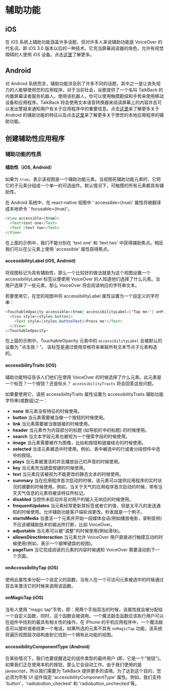 # 辅助功能

## iOS

在 iOS 系统上辅助功能涵盖许多话题，但对许多人来说辅助功能是  VoiceOver 的代名词，即 iOS 3.0 版本以后的一种技术。它充当屏幕阅读器的角色，允许有视觉障碍的人使用 iOS 设备。点击[这里](https://developer.apple.com/accessibility/ios/)了解更多。

## Android 

对 Android 系统而言，辅助功能涉及到了许多不同的话题，其中之一是让丧失视力的人能够使用您的应用程序。对于当前社会，谷歌提供了一个名叫 TalkBack 的内置屏幕读者服务机器人。使用该机器人，你可以使用触摸勘探和手势来使用移动设备和应用程序。TalkBack 将会使用文本语音转换器来阅读屏幕上的内容并且可以发出警报来通知用户有关于应用程序中的重要信息。点击[这里](https://support.google.com/accessibility/android)来了解更多关于 Android 的辅助功能的特征以及点击[这里](https://developer.android.com/guide/topics/ui/accessibility)来了解更多关于使您的本地应用程序的辅助功能。

## 创建辅助性应用程序

### 辅助功能的性质

#### 辅助性（iOS, Android）

如果为 `true`，表示该视图是一个辅助功能元素。当视图死辅助功能元素时，它把它的子元素分组成一个单一的可选组件。默认情况下，可触摸的所有元素都具有辅助性。

在 Android 系统中，在 react-native  视图中 ' accessible={true}' 属性将被翻译成本地命令 ' focusable={true}'。

```java
<View accessible={true}>
  <Text>text one</Text>
  <Text >text two</Text>
</View>
```

在上面的示例中，我们不能分别在 'text one' 和 'text two' 中获得辅助焦点。相反我们可以在父元素上使用 'accessible'  属性获得焦点。

#### accessibilityLabel (iOS, Android)

将视图标记为具有辅助性，那么一个比较好的做法就是为这个视图设置一个 accessibilityLabel 标签以便使用 VoiceOver 的人知道他们选择了什么元素。当用户选择了一些元素，那么 VoiceOver 将会阅读响应的字符串文本。

若要使用它，在您的视图中将 accessibilityLabel 属性设置为一个自定义的字符串：

```java
<TouchableOpacity accessible={true} accessibilityLabel={'Tap me!'} onPress={this._onPress}>
  <View style={styles.button}>
    <Text style={styles.buttonText}>Press me!</Text>
  </View>
</TouchableOpacity>
```
在上面的示例中，TouchableOpacity 元素中的 `accessibilityLabel` 会被默认的设置为 "点击我！"。 该标签是通过使用空格符来串联所有文本节点子元素构造的。

#### accessibilityTraits (iOS) 

辅助功能特征告诉人们他们在使用 VoiceOver 的时候选择了什么元素。此元素是一个标签？一个按钮？还是标头？ `accessibilityTraits` 将会回答这些问题。

如果要使用它，请把 accessibilityTraits 属性设置为 accessibilityTraits 辅助功能字符串(或数组)之一：

- **none** 单元素没有特征的时候使用。
- **button** 当元素需要被当做一个按钮的时候使用。
- **link** 当元素需要被当做链接的时候使用。
- **header** 当元素作为内容部分的标题 (如导航栏中的标题) 的时候使用。
- **search** 当文本字段元素也被视为一个搜索字段的时候使用。
- **image** 当元素需要被作为图像，比如和按钮和链接结合的时候使用。
- **selected** 当该元素被选中时使用。例如，表中被选中的行或者分段控件中选中的按钮。
- **plays** 当元素被激活的并且播放自己的声音的时候使用。
- **key** 当元素充当键盘按键的时候使用。
- **text** 当元素应该被视为不能更改的静态文本的时候使用。
- **summary** 当在应用程序首次启动的时候，该元素可以提供应用程序的实时状况的摘要的时候使用。例如，当关于天气的应用程序首次启动的时候，带有当天天气信息的元素将被该特征所标记。
- **disabled** 当控件未启动并且对用户的输入无响应的时候使用。
- **frequentUpdates** 当元素经常更新其标签或者它的值，但是太平凡的发送通知的时候使用。允许辅助功能客户端轮询更改。秒表就是一个例子。
- **startsMedia** 当激活一个元素并开始一段媒体会话(例如播放电影，录制音频)不应该被辅助技术的输出所打断，比如 VoiceOver。
- **adjustable** 当元素可以被"调整"的时候使用(例如滑块)。
- **allowsDirectInteraction** 当元素允许 VoiceOver 用户直接进行触摸互动的时候使用(例如，表示一个钢琴键盘的视图)。
- **pageTurn** 当它完成阅读的元素的内容时候通知 VoiceOver 需要滚动到下一个页面。

#### onAccessibilityTap (iOS)

使用此属性来分配一个自定义的函数，当有人在一个可访问元素被选中的时候通过双击来激活它的时候来调用该函数。

#### onMagicTap (iOS) 

当有人使用 “magic tap”手势，即：用两个手指双击的时候，该属性就会被分配给一个自定义函数，同时，这个函数会被调用。一个魔法敲击函数应该执行用户可以在组件中找到的最具有相关性的操作。在 iPhone 的手机应用程序中，一个魔法敲击可以接听或者结束一个电话。如果所选的元素不具有 `onMagicTap` 功能，该系统将遍历视图层次结构直到它找到一个拥有此功能的视图。

#### accessibilityComponentType (Android) 

在某些情况下，我们也要提醒选定的组件类型的最终用户 (即，它是一个"按钮")。如果我们正在使用本机的按钮，那么它会自动工作。由于我们使用的是 javascript，所以我们需要为  TalkBack 提供更多的语境。为了达到这个目的，您必须为所有 UI 组件指定 'accessibilityComponentType' 属性。例如，我们支持 'button'，'radiobutton_checked' 和 'radiobutton_unchecked'等。
